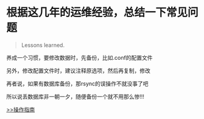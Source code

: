 # 根据这几年的运维经验，总结一下常见问题

> Lessons learned.

养成一个习惯，要修改数据时，先备份，比如.conf的配置文件

另外，修改配置文件时，建议注释原选项，然后再复制，修改

再者说，如果有数据库备份，那rsync的误操作不就没事了吧

所以说丢数据库非一朝一夕，随便备份一个就不用那么惨!!!

[>>操作指南](guide)